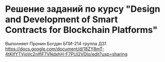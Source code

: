 # Решение заданий по курсу "Design and Development of Smart Contracts for Blockchain Platforms"
Выполняет Пронин Богдан БПИ-214 группа
ДЗ1 https://docs.google.com/document/d/18ZY8mT-4tKIfYTVjoVc2nIflF7VNdxhH-F7PUI2VDlo/edit?usp=sharing
